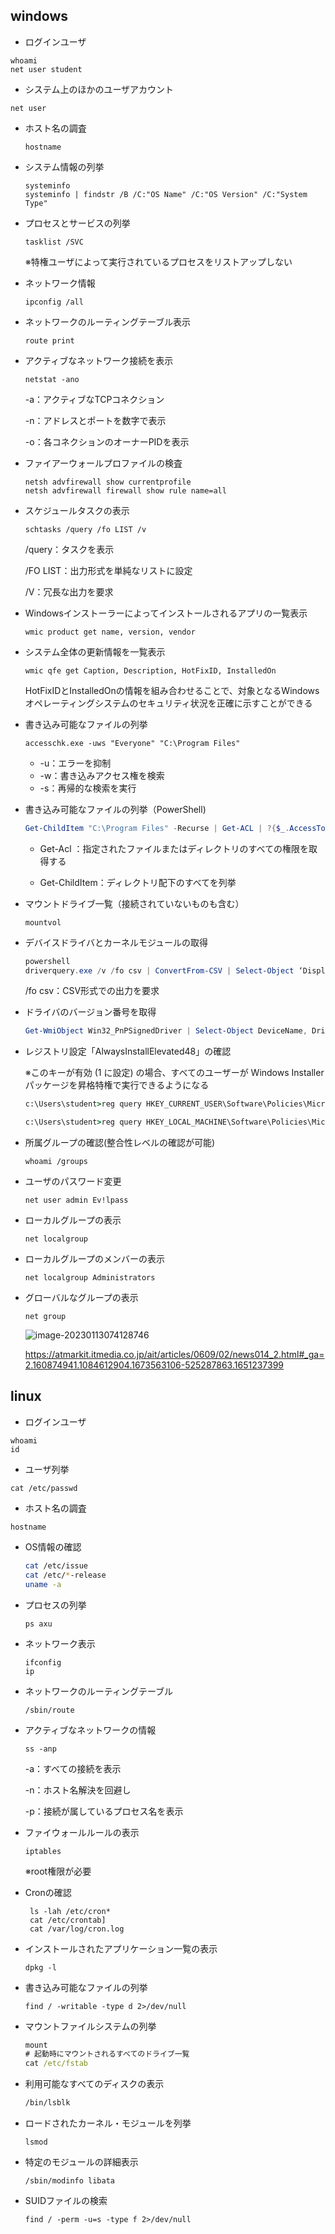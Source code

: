 ## windows

* ログインユーザ

```
whoami
net user student
```

* システム上のほかのユーザアカウント

```
net user
```

* ホスト名の調査

  ```
  hostname
  ```

* システム情報の列挙

  ```
  systeminfo
  systeminfo | findstr /B /C:"OS Name" /C:"OS Version" /C:"System Type"
  ```

* プロセスとサービスの列挙

  ```
  tasklist /SVC
  ```

  ※特権ユーザによって実行されているプロセスをリストアップしない

* ネットワーク情報

  ```
  ipconfig /all
  ```

* ネットワークのルーティングテーブル表示

  ```
  route print
  ```

* アクティブなネットワーク接続を表示

  ```
  netstat -ano
  ```

  -a：アクティブなTCPコネクション

  -n：アドレスとポートを数字で表示

  -o：各コネクションのオーナーPIDを表示

* ファイアーウォールプロファイルの検査

  ```
  netsh advfirewall show currentprofile
  netsh advfirewall firewall show rule name=all
  ```

* スケジュールタスクの表示

  ```
  schtasks /query /fo LIST /v
  ```

  /query：タスクを表示

  /FO LIST：出力形式を単純なリストに設定

  /V：冗長な出力を要求

* Windowsインストーラーによってインストールされるアプリの一覧表示

  ```
  wmic product get name, version, vendor
  ```

* システム全体の更新情報を一覧表示

  ```
  wmic qfe get Caption, Description, HotFixID, InstalledOn
  ```

  HotFixIDとInstalledOnの情報を組み合わせることで、対象となるWindowsオペレーティングシステムのセキュリティ状況を正確に示すことができる

* 書き込み可能なファイルの列挙

  ```
  accesschk.exe -uws "Everyone" "C:\Program Files"
  ```

  * -u：エラーを抑制
  * -w：書き込みアクセス権を検索
  * -s：再帰的な検索を実行

* 書き込み可能なファイルの列挙（PowerShell)

  ```powershell
  Get-ChildItem "C:\Program Files" -Recurse | Get-ACL | ?{$_.AccessToString -match "Everyone\sAllow\s\sModify"}
  ```

  * Get-Acl ：指定されたファイルまたはディレクトリのすべての権限を取得する

  * Get-ChildItem：ディレクトリ配下のすべてを列挙

* マウントドライブ一覧（接続されていないものも含む）

  ```
  mountvol
  ```

* デバイスドライバとカーネルモジュールの取得

  ```powershell
  powershell
  driverquery.exe /v /fo csv | ConvertFrom-CSV | Select-Object ‘Display Name’, ‘Start Mode’, Path
  ```

  /fo csv：CSV形式での出力を要求

* ドライバのバージョン番号を取得

  ```powershell
  Get-WmiObject Win32_PnPSignedDriver | Select-Object DeviceName, DriverVersion, Manufacturer | Where-Object {$_.DeviceName -like "*VMware*"}
  ```

* レジストリ設定「AlwaysInstallElevated48」の確認

  ※このキーが有効 (1 に設定) の場合、すべてのユーザーが Windows Installer パッケージを昇格特権で実行できるようになる

  ```cmd
  c:\Users\student>reg query HKEY_CURRENT_USER\Software\Policies\Microsoft\Windows\Installer
  ```

  ```cmd
  c:\Users\student>reg query HKEY_LOCAL_MACHINE\Software\Policies\Microsoft\Windows\Installer
  ```

* 所属グループの確認(整合性レベルの確認が可能)

  ```
  whoami /groups
  ```

* ユーザのパスワード変更

  ```
  net user admin Ev!lpass
  ```
  
* ローカルグループの表示

  ```
  net localgroup
  ```

* ローカルグループのメンバーの表示

  ```
  net localgroup Administrators
  ```

  

* グローバルなグループの表示

  ```
  net group
  ```

  ![image-20230113074128746](img/InformationGathering/image-20230113074128746.png)

  https://atmarkit.itmedia.co.jp/ait/articles/0609/02/news014_2.html#_ga=2.160874941.1084612904.1673563106-525287863.1651237399



## linux

* ログインユーザ

```
whoami
id
```

* ユーザ列挙

```
cat /etc/passwd
```

* ホスト名の調査

```
hostname
```

* OS情報の確認

  ```bash
  cat /etc/issue
  cat /etc/*-release
  uname -a
  ```

* プロセスの列挙

  ```
  ps axu
  ```

* ネットワーク表示

  ```
  ifconfig
  ip
  ```

* ネットワークのルーティングテーブル

  ```
  /sbin/route
  ```

* アクティブなネットワークの情報

  ```
  ss -anp
  ```

  -a：すべての接続を表示

  -n：ホスト名解決を回避し

  -p：接続が属しているプロセス名を表示

* ファイウォールルールの表示

  ```
  iptables
  ```

  ※root権限が必要

* Cronの確認

  ```
   ls -lah /etc/cron* 
   cat /etc/crontab]
   cat /var/log/cron.log
  ```

* インストールされたアプリケーション一覧の表示

  ```
  dpkg -l
  ```

* 書き込み可能なファイルの列挙

  ```
  find / -writable -type d 2>/dev/null
  ```

* マウントファイルシステムの列挙

  ```cmd
  mount
  # 起動時にマウントされるすべてのドライブ一覧
  cat /etc/fstab
  ```

* 利用可能なすべてのディスクの表示

  ```bash
  /bin/lsblk
  ```

* ロードされたカーネル・モジュールを列挙

  ```
  lsmod
  ```

* 特定のモジュールの詳細表示

  ```
  /sbin/modinfo libata
  ```

* SUIDファイルの検索

  ```
  find / -perm -u=s -type f 2>/dev/null
  ```

  

